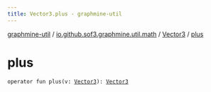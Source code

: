 ```yaml
---
title: Vector3.plus - graphmine-util
---
```


[graphmine-util](../../index.html) / [io.github.sof3.graphmine.util.math](../index.html) / [Vector3](index.html) / [plus](./plus.html)

# plus

`operator fun plus(v: `[`Vector3`](index.html)`): `[`Vector3`](index.html)